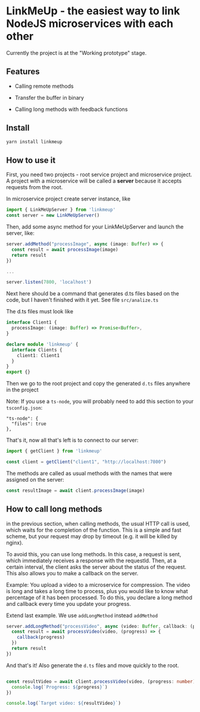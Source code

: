 # LinkMeUp - the easiest way to link NodeJS microservices with each other

Currently the project is at the "Working prototype" stage.

## Features

* Calling remote methods

* Transfer the buffer in binary

* Calling long methods with feedback functions

## Install

```bash
yarn install linkmeup
```

## How to use it

First, you need two projects - root service project and microservice project. A project with a microservice will be called a **server** because it accepts requests from the root.

In microservice project create server instance, like

```ts
import { LinkMeUpServer } from 'linkmeup'
const server = new LinkMeUpServer()
```

Then, add some async method for your LinkMeUpServer and launch the server, like:
```ts
server.addMethod("processImage", async (image: Buffer) => {
  const result = await processImage(image)
  return result
})

...

server.listen(7800, 'localhost')
```

Next here should be a command that generates d.ts files based on the code, but I haven't finished with it yet. See file `src/analize.ts`

The d.ts files must look like

```ts
interface Client1 {
  processImage: (image: Buffer) => Promise<Buffer>,
}

declare module 'linkmeup' {
  interface Clients {
    client1: Client1
  }
}
export {}
```

Then we go to the root project and copy the generated `d.ts` files anywhere in the project

Note: If you use a `ts-node`, you will probably need to add this section to your `tsconfig.json`:
```tson
"ts-node": {
  "files": true
},
```

That's it, now all that's left is to connect to our server:

```ts
import { getClient } from 'linkmeup'

const client = getClient("client1", "http://localhost:7800")
```

The methods are called as usual methods with the names that were assigned on the server:
```ts
const resultImage = await client.processImage(image)
```

## How to call long methods

in the previous section, when calling methods, the usual HTTP call is used, which waits for the completion of the function. This is a simple and fast scheme, but your request may drop by timeout (e.g. it will be killed by nginx).

To avoid this, you can use long methods. In this case, a request is sent, which immediately receives a response with the requestId. Then, at a certain interval, the client asks the server about the status of the request. This also allows you to make a callback on the server.

Example: You upload a video to a microservice for compression. The video is long and takes a long time to process, plus you would like to know what percentage of it has been processed. To do this, you declare a long method and callback every time you update your progress.

Extend last example. We use `addLongMethod` instead `addMethod`

```ts
server.addLongMethod("processVideo", async (video: Buffer, callback: (progress: number) => void) => {
  const result = await processVideo(video, (progress) => {
    callback(progress)
  })
  return result
})
```

And that's it! Also generate the `d.ts` files and move quickly to the root.

```ts

const resultVideo = await client.processVideo(video, (progress: number) => {
  console.log(`Progress: ${progress}`)
})

console.log(`Target video: ${resultVideo}`)
```